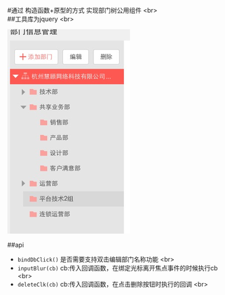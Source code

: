 #通过 构造函数+原型的方式 实现部门树公用组件  \<br>  
##工具库为jquery  \<br>


![image](https://github.com/superRzx/departmentTreeComponent/blob/master/img/design.png "效果图")

##api    
* `bindDbClick()` 是否需要支持双击编辑部门名称功能 \<br>
* `inputBlur(cb)`  cb:传入回调函数，在绑定光标离开焦点事件的时候执行cb \<br>
* `deleteClk(cb)`  cb:传入回调函数，在点击删除按钮时执行的回调 \<br>